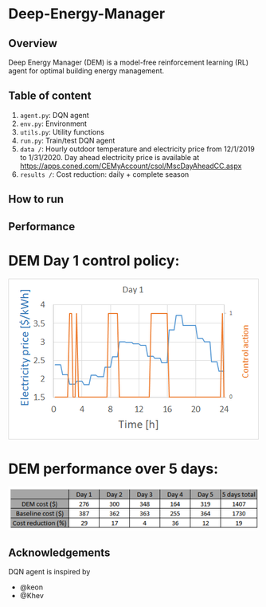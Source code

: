 # Deep-Energy-Manager
## Overview
Deep Energy Manager (DEM) is a model-free reinforcement learning (RL) agent for optimal building energy management. 
## Table of content
1. `agent.py`: DQN agent
2. `env.py`: Environment
3. `utils.py`: Utility functions
4. `run.py`: Train/test DQN agent
5. `data /`: Hourly outdoor temperature and electricity price from 12/1/2019 to 1/31/2020. Day ahead electricity price is available at https://apps.coned.com/CEMyAccount/csol/MscDayAheadCC.aspx
6. `results /`: Cost reduction: daily + complete season
## How to run

## Performance
# DEM Day 1 control policy:

![alt text](https://github.com/ab5163/Deep-Energy-Manager/blob/master/results/Day%201.png)

# DEM performance over 5 days:

![alt text](https://github.com/ab5163/Deep-Energy-Manager/blob/master/results/5%20days%20performance.png)

## Acknowledgements
DQN agent is inspired by 
* @keon
* @Khev
